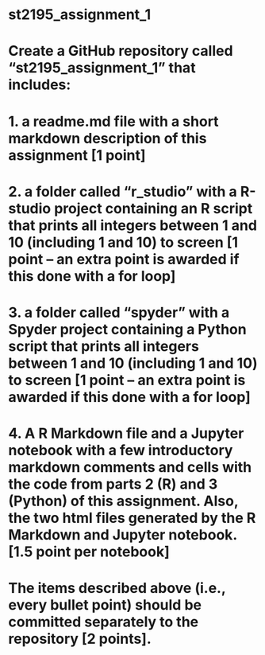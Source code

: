 # st2195_assignment_1

# Create a GitHub repository called “st2195_assignment_1” that includes:
# 1. a readme.md file with a short markdown description of this assignment [1 point]
# 2. a folder called “r_studio” with a R-studio project containing an R script that prints all integers between 1 and 10 (including 1 and 10) to screen [1 point – an extra point is awarded if this done with a for loop]
# 3. a folder called “spyder” with a Spyder project containing a Python script that prints all integers between 1 and 10 (including 1 and 10) to screen [1 point – an extra point is awarded if this done with a for loop]
# 4. A R Markdown file and a Jupyter notebook with a few introductory markdown comments and cells with the code from parts 2 (R) and 3 (Python) of this assignment. Also, the two html files generated by the R Markdown and Jupyter notebook. [1.5 point per notebook]
# The items described above (i.e., every bullet point) should be committed separately to the repository [2 points].
